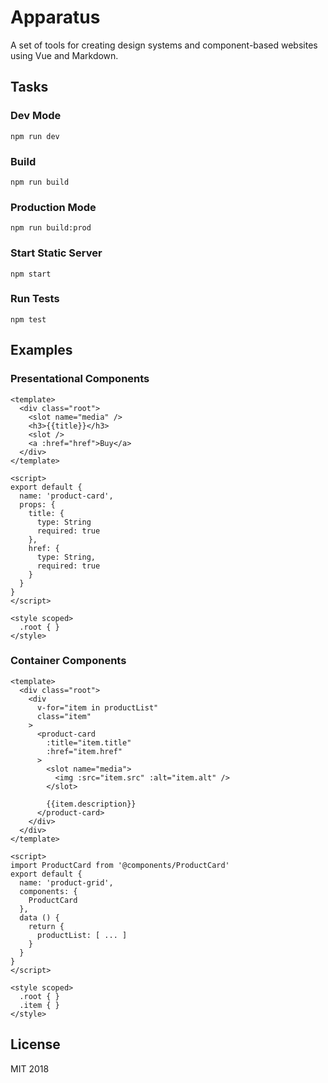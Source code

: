 # Apparatus

A set of tools for creating design systems and component-based websites using Vue and Markdown.

## Tasks

### Dev Mode

```
npm run dev
```

### Build

```
npm run build
```

### Production Mode

```
npm run build:prod
```

### Start Static Server

```
npm start
```

### Run Tests

```
npm test
```

## Examples

### Presentational Components

```vue
<template>
  <div class="root">
    <slot name="media" />
    <h3>{{title}}</h3>
    <slot />
    <a :href="href">Buy</a>
  </div>
</template>

<script>
export default {
  name: 'product-card',
  props: {
    title: {
      type: String
      required: true
    },
    href: {
      type: String,
      required: true
    }
  }
}
</script>

<style scoped>
  .root { }
</style>
```

### Container Components

```vue
<template>
  <div class="root">
    <div
      v-for="item in productList"
      class="item"
    >
      <product-card
        :title="item.title"
        :href="item.href"
      >
        <slot name="media">
          <img :src="item.src" :alt="item.alt" />
        </slot>

        {{item.description}}
      </product-card>
    </div>
  </div>
</template>

<script>
import ProductCard from '@components/ProductCard'
export default {
  name: 'product-grid',
  components: {
    ProductCard
  },
  data () {
    return {
      productList: [ ... ]
    }
  }
}
</script>

<style scoped>
  .root { }
  .item { }
</style>
```

## License

MIT 2018
